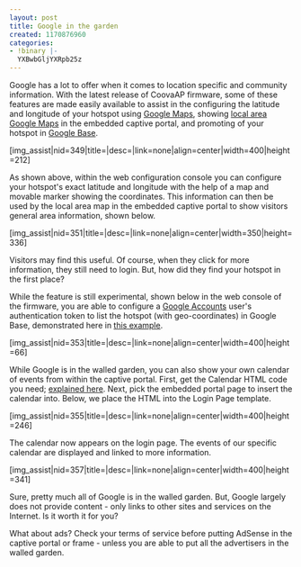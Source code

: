 ```yaml
---
layout: post
title: Google in the garden
created: 1170876960
categories:
- !binary |-
  YXBwbGljYXRpb25z
---
```

Google has a lot to offer when it comes to location specific and community information. With the latest release of CoovaAP firmware, some of these features are made easily available to assist in the configuring the latitude and longitude of your hotspot using <a href="http://maps.google.com/">Google Maps</a>, showing <a href="http://local.google.com/">local area Google Maps</a> in the embedded captive portal, and promoting of your hotspot in <a href="http://base.google.com/">Google Base</a>.

[img_assist|nid=349|title=|desc=|link=none|align=center|width=400|height=212]

As shown above, within the web configuration console you can configure your hotspot's exact latitude and longitude with the help of a map and movable marker showing the coordinates. This information can then be used by the local area map in the embedded captive portal to show visitors general area information, shown below.

[img_assist|nid=351|title=|desc=|link=none|align=center|width=350|height=336]

Visitors may find this useful. Of course, when they click for more information, they still need to login. But, how did they find your hotspot in the first place?

While the feature is still experimental, shown below in the web console of the firmware, you are able to configure a <a href="http://www.google.com/accounts/">Google Accounts</a> user's authentication token to list the hotspot (with geo-coordinates) in Google Base, demonstrated here in <a href="http://base.google.com/base/a/1498299/D13787293875126773478">this example</a>.

[img_assist|nid=353|title=|desc=|link=none|align=center|width=400|height=66]

While Google is in the walled garden, you can also show your own calendar of events from within the captive portal. First, get the Calendar HTML code you need; <a href="http://www.liewcf.com/blog/archives/2006/06/add-google-calendar-on-website/">explained here</a>. Next, pick the embedded portal page to insert the calendar into. Below, we place the HTML into the Login Page template.

[img_assist|nid=355|title=|desc=|link=none|align=center|width=400|height=246]

The calendar now appears on the login page. The events of our specific calendar are displayed and linked to more information.

[img_assist|nid=357|title=|desc=|link=none|align=center|width=400|height=341]

<p align="left">Sure, pretty much all of Google is in the walled garden. But, Google largely does not provide content - only links to other sites and services on the Internet. Is it worth it for you?</p>
<p align="left">What about ads? Check your terms of service before putting AdSense in the captive portal or frame - unless you are able to put all the advertisers in the walled garden.</p>
